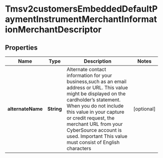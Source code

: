 
# Tmsv2customersEmbeddedDefaultPaymentInstrumentMerchantInformationMerchantDescriptor

## Properties
Name | Type | Description | Notes
------------ | ------------- | ------------- | -------------
**alternateName** | **String** | Alternate contact information for your business,such as an email address or URL. This value might be displayed on the cardholder’s statement. When you do not include this value in your capture or credit request, the merchant URL from your CyberSource account is used. Important This value must consist of English characters  |  [optional]



